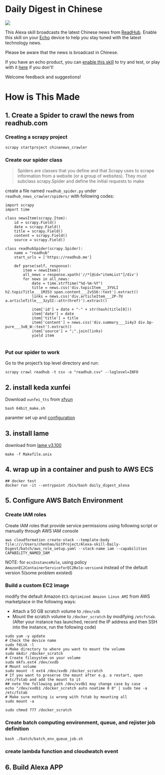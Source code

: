 
# Daily Digest in Chinese

![](/logo/skill_page.png)

This Alexa skill broadcasts the latest Chinese news from [ReadHub](https://readhub.me/). Enable this skill on your [Echo](https://www.amazon.com/all-new-amazon-echo-speaker-with-wifi-alexa-dark-charcoal/dp/B06XCM9LJ4) device to help you stay tuned with the latest technology news.

Please be aware that the news is broadcast in Chinese.


If you have an echo product, you can [enable this skill](https://www.bioconductor.org/packages/cytofkit/) to try and test, or play with it [here](https://echosim.io/) if you don't! 

Welcome feedback and suggestions!


# How is This Made

## 1. Create a Spider to crawl the news from readhub.com

### Creating a scrapy project

```
scrapy startproject chinanews_crawler
```

### Create our spider class

> Spiders are classes that you define and that Scrapy uses to scrape information from a website (or a group of websites). They must subclass scrapy.Spider and define the initial requests to make

create a file named `readhub_spider.py` under `readhub_news_crawler/spiders/` with following codes:


```
import scrapy
import time

class newsItem(scrapy.Item):
    id = scrapy.Field()
    date = scrapy.Field()
    title = scrapy.Field()
    content = scrapy.Field()
    source = scrapy.Field()
    
class readhubSpider(scrapy.Spider):
    name = "readhub"
    start_urls = ['https://readhub.me']

    def parse(self, response):
        item = newsItem()
        all_news = response.xpath('//*[@id="itemList"]/div')
        for news in all_news:
            date = time.strftime("%d-%m-%Y")
            title = news.css('div.topicItem___3YVLI h2.topicTitle___1M353 span.content___2vSS6::text').extract()
            links = news.css('div.articleItem___2P-7U a.articleTitle___3zy5I::attr(href)').extract()
            
            item['id'] = date + "-" + str(hash(title[0]))
            item['date'] = date
            item['title'] = title
            item['content'] = news.css('div.summary___1i4y3 div.bp-pure___3xB_W::text').extract()
            item['source'] = ";".join(links)
            yield item
            
```

### Put our spider to work

Go to the project’s top level directory and run:

```
scrapy crawl readhub -t csv -o "readhub.csv" --loglevel=INFO
```

## 2. install keda xunfei

Download `xunfei_tts` from [xfyun](https://www.xfyun.cn/services/online_tts)

```
bash 64bit_make.sh
```

paramter set up and [configuration](http://bbs.xfyun.cn/forum.php?mod=viewthread&tid=15340)

## 3. install lame

download from [lame v3.100](https://sourceforge.net/projects/lame/files/lame/3.100/)

```
make -f Makefile.unix
```

## 4. wrap up in a container and push to AWS ECS

```
## docker test
docker run -it --entrypoint /bin/bash daily_digest_alexa
```

## 5. Configure AWS Batch Environment


### Create IAM roles 

Create IAM roles that provide service permissions using following script or manually through AWS IAM console

```
aws cloudformation create-stack --template-body file:////Users/chenhao/GitProject/Alexa-skill-Daily-Digest/batch/aws_role_setup.yaml --stack-name iam --capabilities CAPABILITY_NAMED_IAM
```

NOTE: for `ecsInstanceRole`, using policy `AmazonEC2ContainerServiceforEC2Role-version4` instead of the default version 5(some problem existed)

### Build a custom EC2 image

modify the default Amazon `ECS-Optimized Amazon Linux AMI` from AWS marketplace in the following ways:

- Attach a 50 GB scratch volume to `/dev/sdb`
- Mount the scratch volume to `/docker_scratch` by modifying `/etcfstab`. (After your instance has launched, record the IP address and then SSH into the instance, run the following code)

```
sudo yum -y update
# Check the device name
sudo fdisk -l
# Make directory to where you want to mount the volume
sudo mkdir /docker_scratch
# Create filesystem on your volume 
sudo mkfs.ext4 /dev/xvdb
# Mount volume
sudo mount -t ext4 /dev/xvdb /docker_scratch
# If you want to preserve the mount after e.g. a restart, open /etc/fstab and add the mount to it
## note the following path /dev/xvdb1 may change case by case
echo "/dev/xvdb1 /docker_scratch auto noatime 0 0" | sudo tee -a /etc/fstab
# Make sure nothing is wrong with fstab by mounting all
sudo mount -a

sudo chmod 777 /docker_scratch
```

### Create batch computing environment, queue, and rejister job definition

```
bash ./batch/batch_env_queue_job.sh
```


### create lambda function and cloudwatch event





## 6. Build Alexa APP
